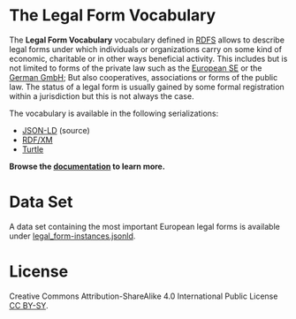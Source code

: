 # The Legal Form Vocabulary

The **Legal Form Vocabulary** vocabulary defined in
[RDFS](http://en.wikipedia.org/wiki/RDF_Schema)
allows to describe legal forms under which individuals or organizations
carry on some kind of economic, charitable or in other ways beneficial
activity.
This includes but is not limited to forms of the private law such as the
[European SE](http://en.wikipedia.org/wiki/European_Company_Regulation)
or the
[German GmbH](http://en.wikipedia.org/wiki/Gesellschaft_mit_beschr%C3%A4nkter_Haftung);
But also cooperatives, associations or forms of the public law.
The status of a legal form is usually gained by some formal registration
within a jurisdiction but this is not always the case.

The vocabulary is available in the following serializations:

- [JSON-LD](legal_form_vocab.jsonld) (source)
- [RDF/XM](legal_form_vocab.rdf)
- [Turtle](legal_form_vocab.ttl)

**Browse the
[documentation](https://w3id.org/legal_form/)
to learn more.**

# Data Set

A data set containing the most
important European legal forms is available under
[legal_form-instances.jsonld](legal_form-instances.jsonld).

# License

Creative Commons Attribution-ShareAlike 4.0 International Public License
[CC BY-SY](http://creativecommons.org/licenses/by-sa/4.0/).
